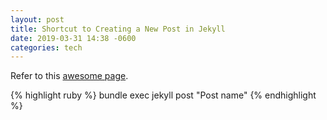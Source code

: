 ```yaml
---
layout: post
title: Shortcut to Creating a New Post in Jekyll
date: 2019-03-31 14:38 -0600
categories: tech
---
```


Refer to this [awesome page][awesome-page].

{% highlight ruby %}
bundle exec jekyll post "Post name"
{% endhighlight %}


[awesome-page]: https://github.com/jekyll/jekyll-compose
